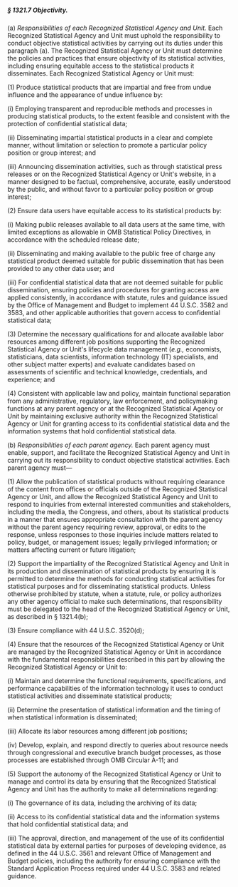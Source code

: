 ##### § 1321.7 Objectivity. #####

(a) *Responsibilities of each Recognized Statistical Agency and Unit.* Each Recognized Statistical Agency and Unit must uphold the responsibility to conduct objective statistical activities by carrying out its duties under this paragraph (a). The Recognized Statistical Agency or Unit must determine the policies and practices that ensure objectivity of its statistical activities, including ensuring equitable access to the statistical products it disseminates. Each Recognized Statistical Agency or Unit must:

(1) Produce statistical products that are impartial and free from undue influence and the appearance of undue influence by:

(i) Employing transparent and reproducible methods and processes in producing statistical products, to the extent feasible and consistent with the protection of confidential statistical data;

(ii) Disseminating impartial statistical products in a clear and complete manner, without limitation or selection to promote a particular policy position or group interest; and

(iii) Announcing dissemination activities, such as through statistical press releases or on the Recognized Statistical Agency or Unit's website, in a manner designed to be factual, comprehensive, accurate, easily understood by the public, and without favor to a particular policy position or group interest;

(2) Ensure data users have equitable access to its statistical products by:

(i) Making public releases available to all data users at the same time, with limited exceptions as allowable in OMB Statistical Policy Directives, in accordance with the scheduled release date;

(ii) Disseminating and making available to the public free of charge any statistical product deemed suitable for public dissemination that has been provided to any other data user; and

(iii) For confidential statistical data that are not deemed suitable for public dissemination, ensuring policies and procedures for granting access are applied consistently, in accordance with statute, rules and guidance issued by the Office of Management and Budget to implement 44 U.S.C. 3582 and 3583, and other applicable authorities that govern access to confidential statistical data;

(3) Determine the necessary qualifications for and allocate available labor resources among different job positions supporting the Recognized Statistical Agency or Unit's lifecycle data management (*e.g.,* economists, statisticians, data scientists, information technology (IT) specialists, and other subject matter experts) and evaluate candidates based on assessments of scientific and technical knowledge, credentials, and experience; and

(4) Consistent with applicable law and policy, maintain functional separation from any administrative, regulatory, law enforcement, and policymaking functions at any parent agency or at the Recognized Statistical Agency or Unit by maintaining exclusive authority within the Recognized Statistical Agency or Unit for granting access to its confidential statistical data and the information systems that hold confidential statistical data.

(b) *Responsibilities of each parent agency.* Each parent agency must enable, support, and facilitate the Recognized Statistical Agency and Unit in carrying out its responsibility to conduct objective statistical activities. Each parent agency must—

(1) Allow the publication of statistical products without requiring clearance of the content from offices or officials outside of the Recognized Statistical Agency or Unit, and allow the Recognized Statistical Agency and Unit to respond to inquiries from external interested communities and stakeholders, including the media, the Congress, and others, about its statistical products in a manner that ensures appropriate consultation with the parent agency without the parent agency requiring review, approval, or edits to the response, unless responses to those inquiries include matters related to policy, budget, or management issues; legally privileged information; or matters affecting current or future litigation;

(2) Support the impartiality of the Recognized Statistical Agency and Unit in its production and dissemination of statistical products by ensuring it is permitted to determine the methods for conducting statistical activities for statistical purposes and for disseminating statistical products. Unless otherwise prohibited by statute, when a statute, rule, or policy authorizes any other agency official to make such determinations, that responsibility must be delegated to the head of the Recognized Statistical Agency or Unit, as described in § 1321.4(b);

(3) Ensure compliance with 44 U.S.C. 3520(d);

(4) Ensure that the resources of the Recognized Statistical Agency or Unit are managed by the Recognized Statistical Agency or Unit in accordance with the fundamental responsibilities described in this part by allowing the Recognized Statistical Agency or Unit to:

(i) Maintain and determine the functional requirements, specifications, and performance capabilities of the information technology it uses to conduct statistical activities and disseminate statistical products;

(ii) Determine the presentation of statistical information and the timing of when statistical information is disseminated;

(iii) Allocate its labor resources among different job positions;

(iv) Develop, explain, and respond directly to queries about resource needs through congressional and executive branch budget processes, as those processes are established through OMB Circular A-11; and

(5) Support the autonomy of the Recognized Statistical Agency or Unit to manage and control its data by ensuring that the Recognized Statistical Agency and Unit has the authority to make all determinations regarding:

(i) The governance of its data, including the archiving of its data;

(ii) Access to its confidential statistical data and the information systems that hold confidential statistical data; and

(iii) The approval, direction, and management of the use of its confidential statistical data by external parties for purposes of developing evidence, as defined in the 44 U.S.C. 3561 and relevant Office of Management and Budget policies, including the authority for ensuring compliance with the Standard Application Process required under 44 U.S.C. 3583 and related guidance.
